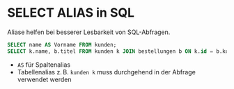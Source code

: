 # SELECT ALIAS in SQL

Aliase helfen bei besserer Lesbarkeit von SQL-Abfragen.

```sql
SELECT name AS Vorname FROM kunden;
SELECT k.name, b.titel FROM kunden k JOIN bestellungen b ON k.id = b.kunden_id;
```

- `AS` für Spaltenalias
- Tabellenalias z. B. `kunden k` muss durchgehend in der Abfrage verwendet werden
